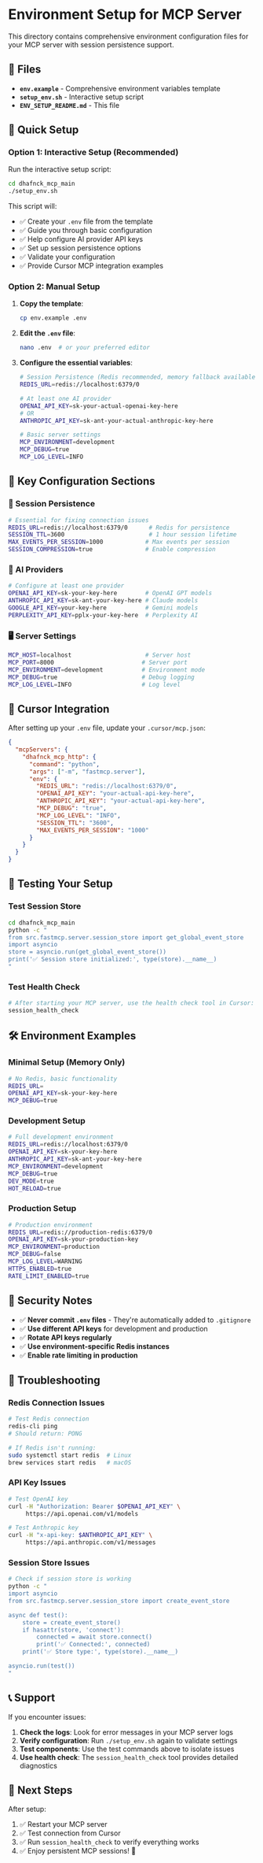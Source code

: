 # Environment Setup for MCP Server

This directory contains comprehensive environment configuration files for your MCP server with session persistence support.

## 📁 Files

- **`env.example`** - Comprehensive environment variables template
- **`setup_env.sh`** - Interactive setup script
- **`ENV_SETUP_README.md`** - This file

## 🚀 Quick Setup

### Option 1: Interactive Setup (Recommended)

Run the interactive setup script:

```bash
cd dhafnck_mcp_main
./setup_env.sh
```

This script will:
- ✅ Create your `.env` file from the template
- ✅ Guide you through basic configuration
- ✅ Help configure AI provider API keys
- ✅ Set up session persistence options
- ✅ Validate your configuration
- ✅ Provide Cursor MCP integration examples

### Option 2: Manual Setup

1. **Copy the template**:
   ```bash
   cp env.example .env
   ```

2. **Edit the `.env` file**:
   ```bash
   nano .env  # or your preferred editor
   ```

3. **Configure the essential variables**:
   ```bash
   # Session Persistence (Redis recommended, memory fallback available)
   REDIS_URL=redis://localhost:6379/0
   
   # At least one AI provider
   OPENAI_API_KEY=sk-your-actual-openai-key-here
   # OR
   ANTHROPIC_API_KEY=sk-ant-your-actual-anthropic-key-here
   
   # Basic server settings
   MCP_ENVIRONMENT=development
   MCP_DEBUG=true
   MCP_LOG_LEVEL=INFO
   ```

## 🔧 Key Configuration Sections

### 🔄 Session Persistence
```bash
# Essential for fixing connection issues
REDIS_URL=redis://localhost:6379/0      # Redis for persistence
SESSION_TTL=3600                        # 1 hour session lifetime
MAX_EVENTS_PER_SESSION=1000            # Max events per session
SESSION_COMPRESSION=true               # Enable compression
```

### 🤖 AI Providers
```bash
# Configure at least one provider
OPENAI_API_KEY=sk-your-key-here        # OpenAI GPT models
ANTHROPIC_API_KEY=sk-ant-your-key-here # Claude models
GOOGLE_API_KEY=your-key-here           # Gemini models
PERPLEXITY_API_KEY=pplx-your-key-here  # Perplexity AI
```

### 🖥️ Server Settings
```bash
MCP_HOST=localhost                     # Server host
MCP_PORT=8000                         # Server port
MCP_ENVIRONMENT=development           # Environment mode
MCP_DEBUG=true                        # Debug logging
MCP_LOG_LEVEL=INFO                    # Log level
```

## 🔗 Cursor Integration

After setting up your `.env` file, update your `.cursor/mcp.json`:

```json
{
  "mcpServers": {
    "dhafnck_mcp_http": {
      "command": "python",
      "args": ["-m", "fastmcp.server"],
      "env": {
        "REDIS_URL": "redis://localhost:6379/0",
        "OPENAI_API_KEY": "your-actual-api-key-here",
        "ANTHROPIC_API_KEY": "your-actual-api-key-here",
        "MCP_DEBUG": "true",
        "MCP_LOG_LEVEL": "INFO",
        "SESSION_TTL": "3600",
        "MAX_EVENTS_PER_SESSION": "1000"
      }
    }
  }
}
```

## 🧪 Testing Your Setup

### Test Session Store
```bash
cd dhafnck_mcp_main
python -c "
from src.fastmcp.server.session_store import get_global_event_store
import asyncio
store = asyncio.run(get_global_event_store())
print('✅ Session store initialized:', type(store).__name__)
"
```

### Test Health Check
```bash
# After starting your MCP server, use the health check tool in Cursor:
session_health_check
```

## 🛠️ Environment Examples

### Minimal Setup (Memory Only)
```bash
# No Redis, basic functionality
REDIS_URL=
OPENAI_API_KEY=sk-your-key-here
MCP_DEBUG=true
```

### Development Setup
```bash
# Full development environment
REDIS_URL=redis://localhost:6379/0
OPENAI_API_KEY=sk-your-key-here
ANTHROPIC_API_KEY=sk-ant-your-key-here
MCP_ENVIRONMENT=development
MCP_DEBUG=true
DEV_MODE=true
HOT_RELOAD=true
```

### Production Setup
```bash
# Production environment
REDIS_URL=redis://production-redis:6379/0
OPENAI_API_KEY=sk-your-production-key
MCP_ENVIRONMENT=production
MCP_DEBUG=false
MCP_LOG_LEVEL=WARNING
HTTPS_ENABLED=true
RATE_LIMIT_ENABLED=true
```

## 🔐 Security Notes

- ✅ **Never commit `.env` files** - They're automatically added to `.gitignore`
- ✅ **Use different API keys** for development and production
- ✅ **Rotate API keys regularly**
- ✅ **Use environment-specific Redis instances**
- ✅ **Enable rate limiting in production**

## 🐛 Troubleshooting

### Redis Connection Issues
```bash
# Test Redis connection
redis-cli ping
# Should return: PONG

# If Redis isn't running:
sudo systemctl start redis  # Linux
brew services start redis   # macOS
```

### API Key Issues
```bash
# Test OpenAI key
curl -H "Authorization: Bearer $OPENAI_API_KEY" \
     https://api.openai.com/v1/models

# Test Anthropic key  
curl -H "x-api-key: $ANTHROPIC_API_KEY" \
     https://api.anthropic.com/v1/messages
```

### Session Store Issues
```bash
# Check if session store is working
python -c "
import asyncio
from src.fastmcp.server.session_store import create_event_store

async def test():
    store = create_event_store()
    if hasattr(store, 'connect'):
        connected = await store.connect()
        print('✅ Connected:', connected)
    print('✅ Store type:', type(store).__name__)

asyncio.run(test())
"
```

## 📞 Support

If you encounter issues:

1. **Check the logs**: Look for error messages in your MCP server logs
2. **Verify configuration**: Run `./setup_env.sh` again to validate settings
3. **Test components**: Use the test commands above to isolate issues
4. **Use health check**: The `session_health_check` tool provides detailed diagnostics

## 🎉 Next Steps

After setup:
1. ✅ Restart your MCP server
2. ✅ Test connection from Cursor
3. ✅ Run `session_health_check` to verify everything works
4. ✅ Enjoy persistent MCP sessions! 🚀 